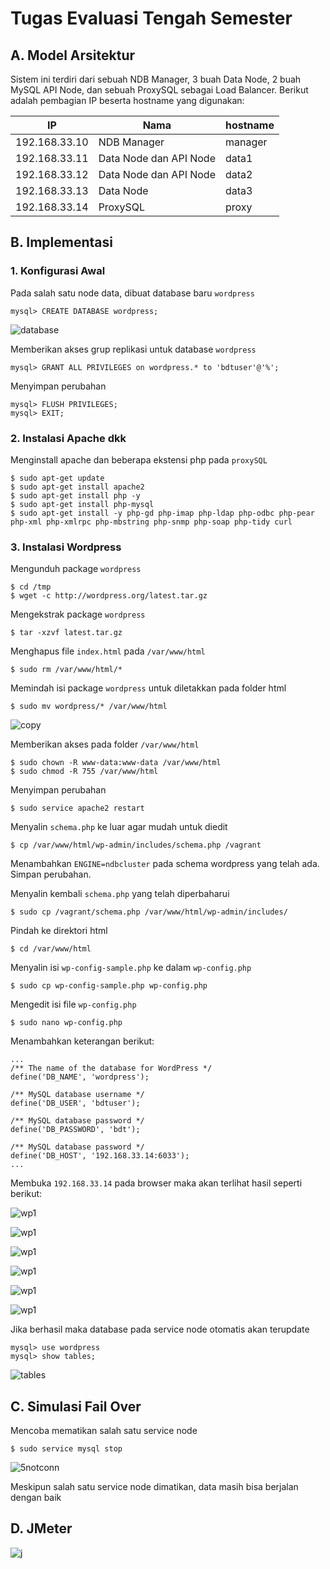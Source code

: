 # Tugas Evaluasi Tengah Semester

## A.	Model Arsitektur
Sistem ini terdiri dari sebuah NDB Manager, 3 buah Data Node, 2 buah MySQL API Node, dan sebuah ProxySQL sebagai Load Balancer.
Berikut adalah pembagian IP beserta hostname yang digunakan:

| IP            | Nama                      | hostname  |
|---------------|---------------------------|-----------|
| 192.168.33.10	|	NDB Manager             	| manager   |
| 192.168.33.11	|	Data Node dan API Node		| data1     |
| 192.168.33.12	|	Data Node dan API Node		| data2     |
| 192.168.33.13	|	Data Node				          | data3     |
| 192.168.33.14	|	ProxySQL				          | proxy     |

## B.	Implementasi
### 1.	Konfigurasi Awal
Pada salah satu node data, dibuat database baru ```wordpress```
```
mysql> CREATE DATABASE wordpress;
```
![database](screenshot/database.png)

Memberikan akses grup replikasi untuk database ```wordpress```
```
mysql> GRANT ALL PRIVILEGES on wordpress.* to 'bdtuser'@'%';
```
Menyimpan perubahan
```
mysql> FLUSH PRIVILEGES;
mysql> EXIT;
```

### 2.	Instalasi Apache dkk
Menginstall apache dan beberapa ekstensi php pada ```proxySQL```
```
$ sudo apt-get update
$ sudo apt-get install apache2
$ sudo apt-get install php -y
$ sudo apt-get install php-mysql
$ sudo apt-get install -y php-gd php-imap php-ldap php-odbc php-pear php-xml php-xmlrpc php-mbstring php-snmp php-soap php-tidy curl
```
### 3.	Instalasi Wordpress
Mengunduh package ```wordpress```
```
$ cd /tmp
$ wget -c http://wordpress.org/latest.tar.gz
```
Mengekstrak package ```wordpress```
```
$ tar -xzvf latest.tar.gz
```
Menghapus file ```index.html``` pada ```/var/www/html```
```
$ sudo rm /var/www/html/*
```
Memindah isi package ```wordpress``` untuk diletakkan pada folder html
```
$ sudo mv wordpress/* /var/www/html
```
![copy](screenshot/copy.png)

Memberikan akses pada folder ```/var/www/html```
```
$ sudo chown -R www-data:www-data /var/www/html
$ sudo chmod -R 755 /var/www/html
```
Menyimpan perubahan
```
$ sudo service apache2 restart
```


Menyalin ```schema.php``` ke luar agar mudah untuk diedit
```
$ cp /var/www/html/wp-admin/includes/schema.php /vagrant
```
Menambahkan ```ENGINE=ndbcluster``` pada schema wordpress yang telah ada. Simpan perubahan.

Menyalin kembali ```schema.php``` yang telah diperbaharui
```
$ sudo cp /vagrant/schema.php /var/www/html/wp-admin/includes/
```

Pindah ke direktori html
```
$ cd /var/www/html
```
Menyalin isi ```wp-config-sample.php``` ke dalam ```wp-config.php```
```
$ sudo cp wp-config-sample.php wp-config.php
```
Mengedit isi file ```wp-config.php```
```
$ sudo nano wp-config.php
```
Menambahkan keterangan berikut:
```
...
/** The name of the database for WordPress */
define('DB_NAME', 'wordpress');

/** MySQL database username */
define('DB_USER', 'bdtuser');

/** MySQL database password */
define('DB_PASSWORD', 'bdt');

/** MySQL database password */
define('DB_HOST', '192.168.33.14:6033');
...
```


Membuka ```192.168.33.14``` pada browser maka akan terlihat hasil seperti berikut:

![wp1](screenshot/wp1.png)

![wp1](screenshot/wp2.png)

![wp1](screenshot/wp3.png)

![wp1](screenshot/wp4.png)

![wp1](screenshot/wp5.png)

![wp1](screenshot/wp6.png)

Jika berhasil maka database pada service node otomatis akan terupdate
```
mysql> use wordpress
mysql> show tables;
```
![tables](screenshot/table.png)

## C. Simulasi Fail Over
Mencoba mematikan salah satu service node
```
$ sudo service mysql stop
```
![5notconn](screenshot/5notconn.png)

Meskipun salah satu service node dimatikan, data masih bisa berjalan dengan baik

## D. JMeter
![j](screenshot/j.png)
